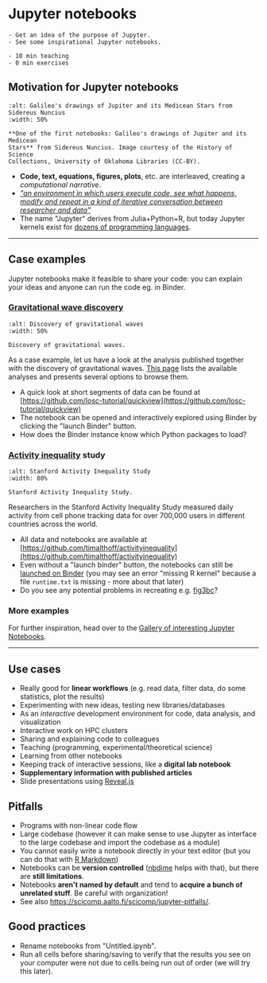# Jupyter notebooks

```{objectives}
- Get an idea of the purpose of Jupyter.
- See some inspirational Jupyter notebooks.
```

```{instructor-note}
- 10 min teaching
- 0 min exercises
```

## Motivation for Jupyter notebooks

```{figure} img/medicean-stars.png
:alt: Galileo's drawings of Jupiter and its Medicean Stars from Sidereus Nuncius
:width: 50%

**One of the first notebooks: Galileo's drawings of Jupiter and its Medicean
Stars** from Sidereus Nuncius. Image courtesy of the History of Science
Collections, University of Oklahoma Libraries (CC-BY).
```

- **Code, text, equations, figures, plots**, etc. are interleaved, creating a *computational narrative*.
- [*"an environment in which users execute code, see what happens, modify and
  repeat in a kind of iterative conversation between researcher and
  data"*](https://www.nature.com/articles/d41586-018-07196-1)
- The name "Jupyter" derives from Julia+Python+R, but today Jupyter kernels
  exist for [dozens of programming languages](https://github.com/jupyter/jupyter/wiki/Jupyter-kernels).

---

## Case examples

Jupyter notebooks make it feasible to share your code: you can explain your ideas and anyone can run the code eg. in Binder.

### [Gravitational wave discovery](https://www.gw-openscience.org/about/)

```{figure} img/gravity.jpg
:alt: Discovery of gravitational waves
:width: 50%

Discovery of gravitational waves.
```

As a case example, let us have a look at the analysis published together with the
discovery of gravitational waves. [This
page](https://losc.ligo.org/tutorials/) lists the available analyses
and presents several options to browse them.

- A quick look at short segments of data can be found at
  [https://github.com/losc-tutorial/quickview](https://github.com/losc-tutorial/quickview)
- The notebook can be opened and interactively explored
  using Binder by clicking the "launch Binder" button.
- How does the Binder instance know which Python packages to load?


### [Activity inequality](http://activityinequality.stanford.edu/) study

```{figure} img/activity_inequality.png
:alt: Stanford Activity Inequality Study
:width: 80%

Stanford Activity Inequality Study.
```

Researchers in the Stanford Activity Inequality Study measured daily
activity from cell phone tracking data for over 700,000 users in
different countries across the world.
- All data and notebooks are available at
  [https://github.com/timalthoff/activityinequality](https://github.com/timalthoff/activityinequality)
- Even without a "launch binder" button, the notebooks can still be
  [launched on Binder](https://mybinder.org/v2/gh/timalthoff/activityinequality/master)
  (you may see an error "missing R kernel" because a file `runtime.txt` is missing - more about that later)
- Do you see any potential problems in recreating e.g.
  [fig3bc](https://github.com/timalthoff/activityinequality/blob/master/fig3/fig3bc.ipynb)?


### More examples

For further inspiration, head over to the
[Gallery of interesting Jupyter Notebooks](https://github.com/jupyter/jupyter/wiki).

---

## Use cases


- Really good for **linear workflows** (e.g. read data, filter data, do some statistics, plot the results)
- Experimenting with new ideas, testing new libraries/databases
- As an *interactive* development environment for code, data analysis, and visualization
- Interactive work on HPC clusters
- Sharing and explaining code to colleagues
- Teaching (programming, experimental/theoretical science)
- Learning from other notebooks
- Keeping track of interactive sessions, like a **digital lab notebook**
- **Supplementary information with published articles**
- Slide presentations using [Reveal.js](https://github.com/damianavila/RISE)


## Pitfalls

- Programs with non-linear code flow
- Large codebase (however it can make sense to use Jupyter as interface to the large codebase and import the codebase as a module)
- You cannot easily write a notebook directly in your text editor (but you can do
  that with [R Markdown](https://rmarkdown.rstudio.com/))
- Notebooks can be **version controlled**
  ([nbdime](https://nbdime.readthedocs.io/) helps with that), but
  there are **still limitations**.
- Notebooks **aren't named by default** and tend to **acquire a bunch of
  unrelated stuff**.  Be careful with organization!
- See also <https://scicomp.aalto.fi/scicomp/jupyter-pitfalls/>.


## Good practices

- Rename notebooks from "Untitled.ipynb".
- Run all cells before sharing/saving to verify that the results you see on your
  computer were not due to cells being run out of order (we will try this later).
